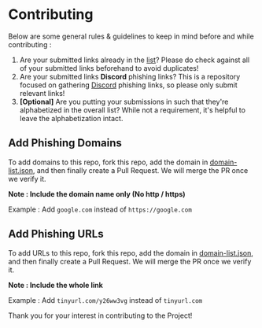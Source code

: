 # Contributing

Below are some general rules & guidelines to keep in mind before and while contributing : 

1. Are your submitted links already in the [list](https://github.com/nikolaischunk/discord-phishing-links/blob/main/domain-list.json)? Please do check against all of your submitted links beforehand to avoid duplicates!
2. Are your submitted links **Discord** phishing links? This is a repository focused on gathering [Discord](https://discord.com) phishing links, so please only submit relevant links!
3. **[Optional]** Are you putting your submissions in such that they're alphabetized in the overall list? While not a requirement, it's helpful to leave the alphabetization intact.

## Add Phishing Domains

To add domains to this repo, fork this repo, add the domain in [domain-list.json](https://github.com/SealedSaucer/discord-phishing-links/blob/main/domain-list.json), and then finally create a Pull Request. We will merge the PR once we verify it.

**Note : Include the domain name only (No http / https)**

Example : Add `google.com` instead of `https://google.com`

## Add Phishing URLs

To add URLs to this repo, fork this repo, add the domain in [domain-list.json](https://github.com/SealedSaucer/discord-phishing-links/blob/main/domain-list.json), and then finally create a Pull Request. We will merge the PR once we verify it.

**Note : Include the whole link**

Example : Add `tinyurl.com/y26ww3vg` instead of `tinyurl.com`

Thank you for your interest in contributing to the Project!
